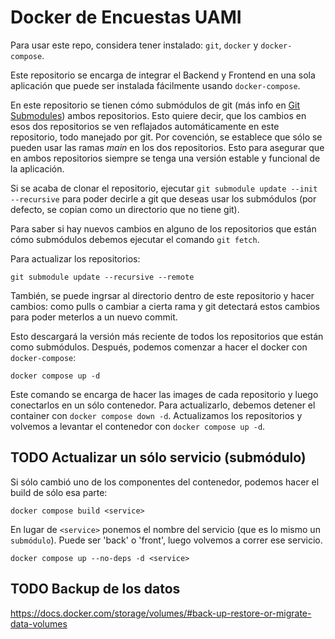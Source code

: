 # Docker de Encuestas UAMI

Para usar este repo, considera tener instalado: `git`, `docker` y `docker-compose`.

Este repositorio se encarga de integrar el Backend y Frontend en una sola aplicación que puede ser instalada fácilmente usando `docker-compose`.

En este repositorio se tienen cómo submódulos de git (más info en [Git Submodules](https://git-scm.com/book/en/v2/Git-Tools-Submodules)) ambos repositorios.
Esto quiere decir, que los cambios en esos dos repositorios se ven reflajados automáticamente en este repositorio, todo manejado por git.
Por covención, se establece que sólo se pueden usar las ramas *main* en los dos repositorios.
Esto para asegurar que en ambos repositorios siempre se tenga una versión estable y funcional de la aplicación.

Si se acaba de clonar el repositorio, ejecutar `git submodule update --init --recursive` para poder decirle a git que deseas usar los submódulos (por defecto, se copian como un directorio que no tiene git).

Para saber si hay nuevos cambios en alguno de los repositorios que están cómo submódulos debemos ejecutar el comando `git fetch`.

Para actualizar los repositorios:

```
git submodule update --recursive --remote
```

También, se puede ingrsar al directorio dentro de este repositorio y hacer cambios: como pulls o cambiar a cierta rama y git detectará estos cambios para poder meterlos a un nuevo commit.

Esto descargará la versión más reciente de todos los repositorios que están como submódulos.
Después, podemos comenzar a hacer el docker con `docker-compose`:

```
docker compose up -d
```

Este comando se encarga de hacer las images de cada repositorio y luego conectarlos en un sólo contenedor.
Para actualizarlo, debemos detener el container con `docker compose down -d`.
Actualizamos los repositorios y volvemos a levantar el contenedor con `docker compose up -d`.

## TODO Actualizar un sólo servicio (submódulo)

Si sólo cambió uno de los componentes del contenedor, podemos hacer el build de sólo esa parte:

```
docker compose build <service>
```

En lugar de `<service>` ponemos el nombre del servicio (que es lo mismo un `submódulo`).
Puede ser 'back' o 'front', luego volvemos a correr ese servicio.

```
docker compose up --no-deps -d <service>
```

## TODO Backup de los datos

https://docs.docker.com/storage/volumes/#back-up-restore-or-migrate-data-volumes
